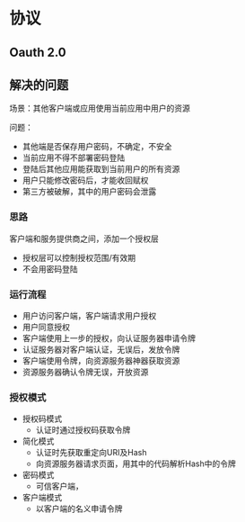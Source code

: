 # 协议

## Oauth 2.0

## 解决的问题

场景：其他客户端或应用使用当前应用中用户的资源

问题：

- 其他端是否保存用户密码，不确定，不安全
- 当前应用不得不部署密码登陆
- 登陆后其他应用能获取到当前用户的所有资源
- 用户只能修改密码后，才能收回赋权
- 第三方被破解，其中的用户密码会泄露

### 思路

客户端和服务提供商之间，添加一个授权层

- 授权层可以控制授权范围/有效期
- 不会用密码登陆

### 运行流程

- 用户访问客户端，客户端请求用户授权
- 用户同意授权
- 客户端使用上一步的授权，向认证服务器申请令牌
- 认证服务器对客户端认证，无误后，发放令牌
- 客户端使用令牌，向资源服务器神器获取资源
- 资源服务器确认令牌无误，开放资源

### 授权模式

- 授权码模式
  - 认证时通过授权码获取令牌
- 简化模式
  - 认证时先获取重定向URI及Hash
  - 向资源服务器请求页面，用其中的代码解析Hash中的令牌
- 密码模式
  - 可信客户端，
- 客户端模式
  - 以客户端的名义申请令牌